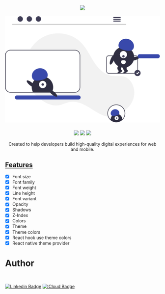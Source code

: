 <h3 align="center"><img src="https://img.shields.io/badge/@mathone-design_system-%233949ab?style=for-the-badge"></img></h3>
<p align="center">
  <img alt="Banner" title="#Banner" src="./assets/banners/readme.svg" />
</p>
<h3 align="center"><img src="https://img.shields.io/github/languages/top/mathone/design-system?color=%235c6bc0"></img> <img src="https://img.shields.io/github/languages/code-size/mathone/design-system?color=%235c6bc0"></img> <img src="https://img.shields.io/github/issues/mathone/design-system?color=%235c6bc0"></img></h3>
<p align="center">Created to help developers build high-quality digital experiences for web and mobile.</p>

<h2><a href="#features">Features</a></h2>

- [x] Font size
- [x] Font family
- [x] Font weight
- [x] Line height
- [x] Font variant
- [x] Opacity
- [x] Shadows
- [x] Z-Index
- [x] Colors
- [x] Theme
- [x] Theme colors
- [x] React hook use theme colors
- [x] React native theme provider

# Author

<a href="https://www.linkedin.com/in/mathioni/">
  <img style="border-radius: 50px;" src="https://avatars.githubusercontent.com/u/25616687?v=4" width="100px;" alt=""/>
</a>

[![Linkedin Badge](https://img.shields.io/badge/-Lucas_Mathioni-blue?style=flat-square&logo=Linkedin&logoColor=white&link=https://www.linkedin.com/in/mathioni/)](https://www.linkedin.com/in/mathioni/)
[![ICloud Badge](https://img.shields.io/badge/-mathioni@me.com-c14438?style=flat-square&logo=Mail.Ru&logoColor=white&link=mailto:mathioni@me.com)](mailto:mathioni@me.com)
